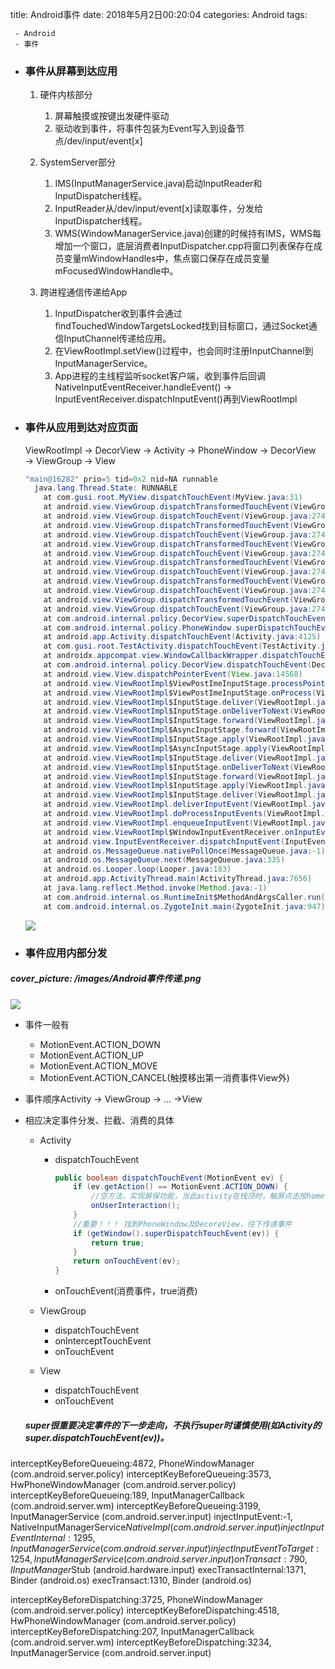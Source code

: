 title:  Android事件
date: 2018年5月2日00:20:04
categories: Android
tags: 

	 - Android
	 - 事件


- ### 事件从屏幕到达应用

  1. 硬件内核部分

     1. 屏幕触摸或按键出发硬件驱动
     2. 驱动收到事件，将事件包装为Event写入到设备节点/dev/input/event[x]

  2. SystemServer部分

     1. IMS(InputManagerService.java)启动InputReader和InputDispatcher线程。
     2. InputReader从/dev/input/event[x]读取事件，分发给InputDispatcher线程。
     3. WMS(WindowManagerService.java)创建的时候持有IMS，WMS每增加一个窗口，底层消费者InputDispatcher.cpp将窗口列表保存在成员变量mWindowHandles中，焦点窗口保存在成员变量mFocusedWindowHandle中。

  3. 跨进程通信传递给App

     1. InputDispatcher收到事件会通过findTouchedWindowTargetsLocked找到目标窗口，通过Socket通信InputChannel传递给应用。
     2. 在ViewRootImpl.setView()过程中，也会同时注册InputChannel到InputManagerService。
     3. App进程的主线程监听socket客户端，收到事件后回调NativeInputEventReceiver.handleEvent() → InputEventReceiver.dispatchInputEvent()再到ViewRootImpl

     

- ### 事件从应用到达对应页面

  ViewRootImpl → DecorView → Activity → PhoneWindow → DecorView → ViewGroup → View

  ```java
  "main@16282" prio=5 tid=0x2 nid=NA runnable
    java.lang.Thread.State: RUNNABLE
  	  at com.gusi.root.MyView.dispatchTouchEvent(MyView.java:31)
  	  at android.view.ViewGroup.dispatchTransformedTouchEvent(ViewGroup.java:3118)
  	  at android.view.ViewGroup.dispatchTouchEvent(ViewGroup.java:2742)
  	  at android.view.ViewGroup.dispatchTransformedTouchEvent(ViewGroup.java:3118)
  	  at android.view.ViewGroup.dispatchTouchEvent(ViewGroup.java:2742)
  	  at android.view.ViewGroup.dispatchTransformedTouchEvent(ViewGroup.java:3118)
  	  at android.view.ViewGroup.dispatchTouchEvent(ViewGroup.java:2742)
  	  at android.view.ViewGroup.dispatchTransformedTouchEvent(ViewGroup.java:3118)
  	  at android.view.ViewGroup.dispatchTouchEvent(ViewGroup.java:2742)
  	  at android.view.ViewGroup.dispatchTransformedTouchEvent(ViewGroup.java:3118)
  	  at android.view.ViewGroup.dispatchTouchEvent(ViewGroup.java:2742)
  	  at android.view.ViewGroup.dispatchTransformedTouchEvent(ViewGroup.java:3118)
  	  at android.view.ViewGroup.dispatchTouchEvent(ViewGroup.java:2742)
  	  at com.android.internal.policy.DecorView.superDispatchTouchEvent(DecorView.java:488)
  	  at com.android.internal.policy.PhoneWindow.superDispatchTouchEvent(PhoneWindow.java:1871)
  	  at android.app.Activity.dispatchTouchEvent(Activity.java:4125)
  	  at com.gusi.root.TestActivity.dispatchTouchEvent(TestActivity.java:31)
  	  at androidx.appcompat.view.WindowCallbackWrapper.dispatchTouchEvent(WindowCallbackWrapper.java:69)
  	  at com.android.internal.policy.DecorView.dispatchTouchEvent(DecorView.java:446)
  	  at android.view.View.dispatchPointerEvent(View.java:14568)
  	  at android.view.ViewRootImpl$ViewPostImeInputStage.processPointerEvent(ViewRootImpl.java:6016)
  	  at android.view.ViewRootImpl$ViewPostImeInputStage.onProcess(ViewRootImpl.java:5819)
  	  at android.view.ViewRootImpl$InputStage.deliver(ViewRootImpl.java:5310)
  	  at android.view.ViewRootImpl$InputStage.onDeliverToNext(ViewRootImpl.java:5367)
  	  at android.view.ViewRootImpl$InputStage.forward(ViewRootImpl.java:5333)
  	  at android.view.ViewRootImpl$AsyncInputStage.forward(ViewRootImpl.java:5485)
  	  at android.view.ViewRootImpl$InputStage.apply(ViewRootImpl.java:5341)
  	  at android.view.ViewRootImpl$AsyncInputStage.apply(ViewRootImpl.java:5542)
  	  at android.view.ViewRootImpl$InputStage.deliver(ViewRootImpl.java:5314)
  	  at android.view.ViewRootImpl$InputStage.onDeliverToNext(ViewRootImpl.java:5367)
  	  at android.view.ViewRootImpl$InputStage.forward(ViewRootImpl.java:5333)
  	  at android.view.ViewRootImpl$InputStage.apply(ViewRootImpl.java:5341)
  	  at android.view.ViewRootImpl$InputStage.deliver(ViewRootImpl.java:5314)
  	  at android.view.ViewRootImpl.deliverInputEvent(ViewRootImpl.java:8080)
  	  at android.view.ViewRootImpl.doProcessInputEvents(ViewRootImpl.java:8031)
  	  at android.view.ViewRootImpl.enqueueInputEvent(ViewRootImpl.java:7992)
  	  at android.view.ViewRootImpl$WindowInputEventReceiver.onInputEvent(ViewRootImpl.java:8203)
  	  at android.view.InputEventReceiver.dispatchInputEvent(InputEventReceiver.java:220)
  	  at android.os.MessageQueue.nativePollOnce(MessageQueue.java:-1)
  	  at android.os.MessageQueue.next(MessageQueue.java:335)
  	  at android.os.Looper.loop(Looper.java:183)
  	  at android.app.ActivityThread.main(ActivityThread.java:7656)
  	  at java.lang.reflect.Method.invoke(Method.java:-1)
  	  at com.android.internal.os.RuntimeInit$MethodAndArgsCaller.run(RuntimeInit.java:592)
  	  at com.android.internal.os.ZygoteInit.main(ZygoteInit.java:947)
  ```

  ![](C:\Users\batue\Pictures\应用内事件传递.png)

- ### 事件应用内部分发

##### cover_picture: /images/Android事件传递.png

![](https://upload-images.jianshu.io/upload_images/2088926-ac2596ed73815e52.png?imageMogr2/auto-orient/strip%7CimageView2/2/w/1240)

- 事件一般有

  - MotionEvent.ACTION_DOWN
  - MotionEvent.ACTION_UP
  - MotionEvent.ACTION_MOVE
  - MotionEvent.ACTION_CANCEL(触摸移出第一消费事件View外)

- 事件顺序Activity → ViewGroup → ... →View

- 相应决定事件分发、拦截、消费的具体 

  - Activity

    - dispatchTouchEvent

      ```java
      public boolean dispatchTouchEvent(MotionEvent ev) {
          if (ev.getAction() == MotionEvent.ACTION_DOWN) {
              //空方法，实现屏保功能，当此activity在栈顶时，触屏点击按home，back，menu键等都会触发此方法
              onUserInteraction();
          }
          //重要！！！ 找到PhoneWindow及DecoreView，往下传递事件
          if (getWindow().superDispatchTouchEvent(ev)) {
              return true;
          }
          return onTouchEvent(ev);
      }
      ```

    - onTouchEvent(消费事件，true消费)

  - ViewGroup

    - dispatchTouchEvent
    - onInterceptTouchEvent
    - onTouchEvent

  - View

    - dispatchTouchEvent
    - onTouchEvent

  ##### super很重要决定事件的下一步走向，不执行super时谨慎使用(如Activity的super.dispatchTouchEvent(ev))。


interceptKeyBeforeQueueing:4872, PhoneWindowManager (com.android.server.policy)
interceptKeyBeforeQueueing:3573, HwPhoneWindowManager (com.android.server.policy)
interceptKeyBeforeQueueing:189, InputManagerCallback (com.android.server.wm)
interceptKeyBeforeQueueing:3199, InputManagerService (com.android.server.input)
injectInputEvent:-1, NativeInputManagerService$NativeImpl (com.android.server.input)
injectInputEventInternal:1295, InputManagerService (com.android.server.input)
injectInputEventToTarget:1254, InputManagerService (com.android.server.input)
onTransact:790, IInputManager$Stub (android.hardware.input)
execTransactInternal:1371, Binder (android.os)
execTransact:1310, Binder (android.os)


interceptKeyBeforeDispatching:3725, PhoneWindowManager (com.android.server.policy)
interceptKeyBeforeDispatching:4518, HwPhoneWindowManager (com.android.server.policy)
interceptKeyBeforeDispatching:207, InputManagerCallback (com.android.server.wm)
interceptKeyBeforeDispatching:3234, InputManagerService (com.android.server.input)